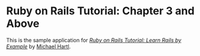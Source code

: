 # Ruby on Rails Tutorial: Chapter 3 and Above

This is the sample application for
[*Ruby on Rails Tutorial: Learn Rails by Example*](http://railstutorial.org/)
by [Michael Hartl](http://michaelhartl.com/).